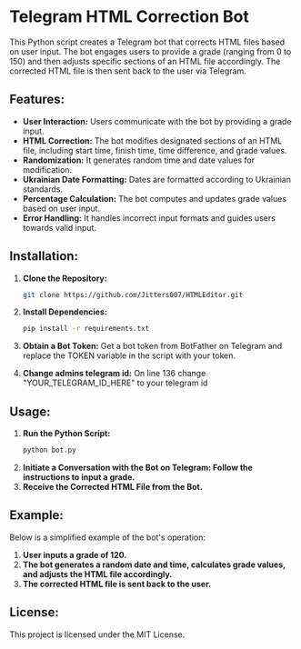 # Telegram HTML Correction Bot

This Python script creates a Telegram bot that corrects HTML files based on user input. The bot engages users to provide a grade (ranging from 0 to 150) and then adjusts specific sections of an HTML file accordingly. The corrected HTML file is then sent back to the user via Telegram.

## Features:
- **User Interaction:** Users communicate with the bot by providing a grade input.
- **HTML Correction:** The bot modifies designated sections of an HTML file, including start time, finish time, time difference, and grade values.
- **Randomization:** It generates random time and date values for modification.
- **Ukrainian Date Formatting:** Dates are formatted according to Ukrainian standards.
- **Percentage Calculation:** The bot computes and updates grade values based on user input.
- **Error Handling:** It handles incorrect input formats and guides users towards valid input.

## Installation:
1. **Clone the Repository:**
   ```bash
   git clone https://github.com/Jitters007/HTMLEditor.git

2. **Install Dependencies:**
   ```bash
   pip install -r requirements.txt

3. **Obtain a Bot Token:**
   Get a bot token from BotFather on Telegram and replace the TOKEN variable in the script with your token.
   
5. **Change admins telegram id:**
   On line 136 change "YOUR_TELEGRAM_ID_HERE" to your telegram id

## Usage: 
1. **Run the Python Script:**
   ```bash
   python bot.py
2. **Initiate a Conversation with the Bot on Telegram: Follow the instructions to input a grade.**
3. **Receive the Corrected HTML File from the Bot.**

## Example:
Below is a simplified example of the bot's operation:

1. **User inputs a grade of 120.**
2. **The bot generates a random date and time, calculates grade values, and adjusts the HTML file accordingly.**
3. **The corrected HTML file is sent back to the user.**

## License:
This project is licensed under the MIT License.
